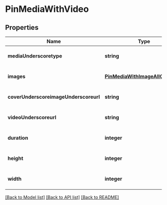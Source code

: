 # PinMediaWithVideo

## Properties
Name | Type | Description | Notes
------------ | ------------- | ------------- | -------------
**mediaUnderscoretype** | **string** |  | [optional] [default to null]
**images** | [**PinMediaWithImageAllOfImages**](PinMediaWithImageAllOfImages.md) |  | [optional] [default to null]
**coverUnderscoreimageUnderscoreurl** | **string** |  | [optional] [default to null]
**videoUnderscoreurl** | **string** |  | [optional] [default to null]
**duration** | **integer** |  | [optional] [default to null]
**height** | **integer** |  | [optional] [default to null]
**width** | **integer** |  | [optional] [default to null]

[[Back to Model list]](../README.md#documentation-for-models) [[Back to API list]](../README.md#documentation-for-api-endpoints) [[Back to README]](../README.md)


